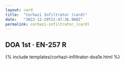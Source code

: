 ```yaml
---
layout: card
title:  "Corhazi Infiltrator (card)"
date:   "2022-12-29T21:47:36.988Z"
permalink: corhazi-infiltrator_(card)
---
```


## DOA 1st &middot; EN-257 R

{% include templates/corhazi-infiltrator-doa1e.html %}
